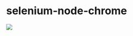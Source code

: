 selenium-node-chrome
===
![](https://www.travis-ci.org/AngryTester/selenium-node-chrome.svg?branch=master)
